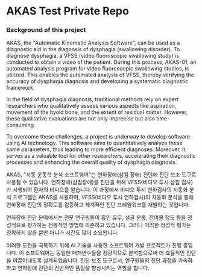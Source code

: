 # AKAS Test Private Repo
### Background of this project

AKAS, the "Automatic Kinematic Analysis Software", can be used as a diagnostic aid in the diagnosis of dysphagia (swallowing disorder). To diagnose dysphagia, a VFSS (video fluoroscopic swallowing study) is conducted to obtain a video of the patient. During this process, AKAS-01, an automated analysis program for video fluoroscopic swallowing studies, is utilized. This enables the automated analysis of VFSS, thereby verifying the accuracy of dysphagia diagnosis and developing a systematic diagnostic framework.

In the field of dysphagia diagnosis, traditional methods rely on expert researchers who qualitatively assess various aspects like aspiration, movement of the hyoid bone, and the extent of residual matter. However, these qualitative evaluations are not only imprecise but also time-consuming.

To overcome these challenges, a project is underway to develop software using AI technology. This software aims to quantitatively analyze these same parameters, thus leading to more efficient diagnoses. Moreover, it serves as a valuable tool for other researchers, accelerating their diagnostic processes and enhancing the overall quality of dysphagia diagnosis.

AKAS, "자동 운동학 분석 소프트웨어"는 연하장애(삼킴 장애) 진단에 진단 보조 도구로 사용될 수 있습니다. 연하장애(삼킴장애)를 진단을 위해 VFSS(비디오 투시 삼킴 검사)가 시행되어 환자의 비디오를 얻습니다. 이 과정에서 비디오 투시 연하검사의 자동화 분석 프로그램인 AKAS를 사용하여, VFSS(비디오 투시 연하검사)의 자동화 분석을 통해 연하장애 진단의 정확도를 검증하고 체계적인 진단 프레임워크를 개발하는 것입니다.

연하장애 진단 분야에서는 전문 연구원들이 흡인 유무, 설골 운동, 잔여물 정도 등을 정성적으로 평가하는 전통적인 방법에 의존하고 있습니다. 그러나 이러한 정성적 평가는 정확하지 않을 뿐만 아니라 시간도 많이 소요됩니다.

이러한 도전을 극복하기 위해 AI 기술을 사용한 소프트웨어 개발 프로젝트가 진행 중입니다. 이 소프트웨어는 동일한 매개변수들을 정량적으로 분석함으로써 더 효율적인 진단을 이끌어내도록 설계되었습니다. 진단 보조 도구로서, 연구원들의 진단 과정을 가속화하고 연하장애 진단의 전반적인 품질을 향상시키는 역할을 합니다.






